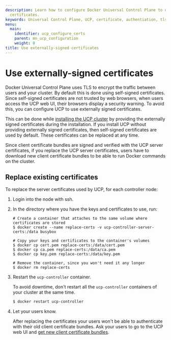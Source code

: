 ```yaml
---
description: Learn how to configure Docker Universal Control Plane to use your own
  certificates.
keywords: Universal Control Plane, UCP, certificate, authentiation, tls
menu:
  main:
    identifier: ucp_configure_certs
    parent: mn_ucp_configuration
    weight: 0
title: Use externally-signed certificates
---
```


# Use externally-signed certificates

Docker Universal Control Plane uses TLS to encrypt the traffic between users
and your cluster. By default this is done using self-signed certificates.
Since self-signed certificates are not trusted by web browsers, when users
access the UCP web UI, their browsers display a security warning. To avoid this,
you can configure UCP to use externally signed certificates.

This can be done while
[installing the UCP cluster](../installation/install-production.md) by
providing the externally signed certificates during the installation.
If you install UCP without providing externally signed certificates, then
self-signed certificates are used by default. These certificates can be replaced
at any time.

Since client certificate bundles are signed and verified with the UCP server
certificates, if you replace the UCP server certificates, users have to
download new client certificate bundles to be able to run Docker commands on
the cluster.

## Replace existing certificates

To replace the server certificates used by UCP, for each controller node:

1.  Login into the node with ssh.
2.  In the directory where you have the keys and certificates to use, run:

    ```none
    # Create a container that attaches to the same volume where certificates are stored
    $ docker create --name replace-certs -v ucp-controller-server-certs:/data busybox

    # Copy your keys and certificates to the container's volumes
    $ docker cp cert.pem replace-certs:/data/cert.pem
    $ docker cp ca.pem replace-certs:/data/ca.pem
    $ docker cp key.pem replace-certs:/data/key.pem

    # Remove the container, since you won't need it any longer
    $ docker rm replace-certs
    ```

3.  Restart the `ucp-controller` container.

    To avoid downtime, don't restart all the `ucp-controller` containers of
    your cluster at the same time.

    ```bash
    $ docker restart ucp-controller
    ```

4.  Let your users know.

    After replacing the certificates your users won't be able to authenticate
    with their old client certificate bundles. Ask your users to go to the UCP
    web UI and [get new client certificate bundles](../access-ucp/cli-based-access.md).